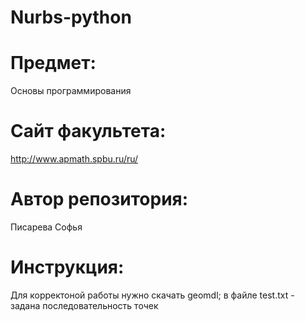 # Nurbs-python
# Предмет:
Основы программирования
# Сайт факультета: 
http://www.apmath.spbu.ru/ru/
# Автор репозитория:
Писарева Софья
# Инструкция:
Для корректоной работы нужно скачать geomdl;
в файле test.txt - задана последовательность точек
